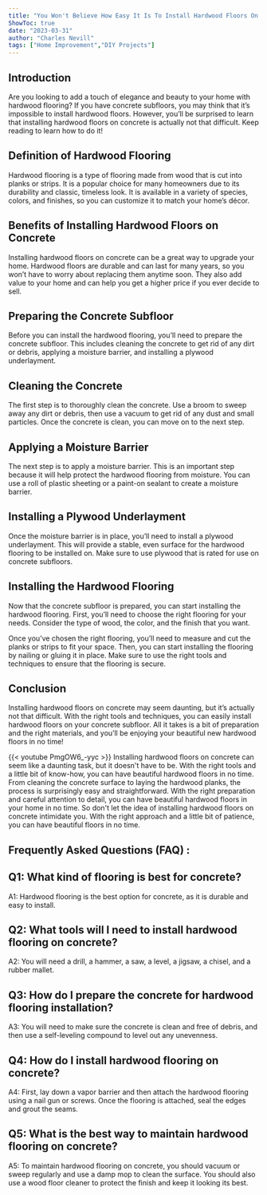 ```yaml
---
title: "You Won't Believe How Easy It Is To Install Hardwood Floors On Concrete - Here's How!"
ShowToc: true 
date: "2023-03-31"
author: "Charles Nevill" 
tags: ["Home Improvement","DIY Projects"]
---
```

## Introduction

Are you looking to add a touch of elegance and beauty to your home with hardwood flooring? If you have concrete subfloors, you may think that it’s impossible to install hardwood floors. However, you’ll be surprised to learn that installing hardwood floors on concrete is actually not that difficult. Keep reading to learn how to do it!

## Definition of Hardwood Flooring

Hardwood flooring is a type of flooring made from wood that is cut into planks or strips. It is a popular choice for many homeowners due to its durability and classic, timeless look. It is available in a variety of species, colors, and finishes, so you can customize it to match your home’s décor.

## Benefits of Installing Hardwood Floors on Concrete

Installing hardwood floors on concrete can be a great way to upgrade your home. Hardwood floors are durable and can last for many years, so you won’t have to worry about replacing them anytime soon. They also add value to your home and can help you get a higher price if you ever decide to sell.

## Preparing the Concrete Subfloor

Before you can install the hardwood flooring, you’ll need to prepare the concrete subfloor. This includes cleaning the concrete to get rid of any dirt or debris, applying a moisture barrier, and installing a plywood underlayment.

## Cleaning the Concrete

The first step is to thoroughly clean the concrete. Use a broom to sweep away any dirt or debris, then use a vacuum to get rid of any dust and small particles. Once the concrete is clean, you can move on to the next step.

## Applying a Moisture Barrier

The next step is to apply a moisture barrier. This is an important step because it will help protect the hardwood flooring from moisture. You can use a roll of plastic sheeting or a paint-on sealant to create a moisture barrier.

## Installing a Plywood Underlayment

Once the moisture barrier is in place, you’ll need to install a plywood underlayment. This will provide a stable, even surface for the hardwood flooring to be installed on. Make sure to use plywood that is rated for use on concrete subfloors.

## Installing the Hardwood Flooring

Now that the concrete subfloor is prepared, you can start installing the hardwood flooring. First, you’ll need to choose the right flooring for your needs. Consider the type of wood, the color, and the finish that you want.

Once you’ve chosen the right flooring, you’ll need to measure and cut the planks or strips to fit your space. Then, you can start installing the flooring by nailing or gluing it in place. Make sure to use the right tools and techniques to ensure that the flooring is secure.

## Conclusion

Installing hardwood floors on concrete may seem daunting, but it’s actually not that difficult. With the right tools and techniques, you can easily install hardwood floors on your concrete subfloor. All it takes is a bit of preparation and the right materials, and you’ll be enjoying your beautiful new hardwood floors in no time!

{{< youtube PmgOW6_-yyc >}} 
Installing hardwood floors on concrete can seem like a daunting task, but it doesn't have to be. With the right tools and a little bit of know-how, you can have beautiful hardwood floors in no time. From cleaning the concrete surface to laying the hardwood planks, the process is surprisingly easy and straightforward. With the right preparation and careful attention to detail, you can have beautiful hardwood floors in your home in no time. So don't let the idea of installing hardwood floors on concrete intimidate you. With the right approach and a little bit of patience, you can have beautiful floors in no time.

## Frequently Asked Questions (FAQ) :
## Q1: What kind of flooring is best for concrete?
A1: Hardwood flooring is the best option for concrete, as it is durable and easy to install.

## Q2: What tools will I need to install hardwood flooring on concrete?
A2: You will need a drill, a hammer, a saw, a level, a jigsaw, a chisel, and a rubber mallet.

## Q3: How do I prepare the concrete for hardwood flooring installation?
A3: You will need to make sure the concrete is clean and free of debris, and then use a self-leveling compound to level out any unevenness.

## Q4: How do I install hardwood flooring on concrete?
A4: First, lay down a vapor barrier and then attach the hardwood flooring using a nail gun or screws. Once the flooring is attached, seal the edges and grout the seams.

## Q5: What is the best way to maintain hardwood flooring on concrete?
A5: To maintain hardwood flooring on concrete, you should vacuum or sweep regularly and use a damp mop to clean the surface. You should also use a wood floor cleaner to protect the finish and keep it looking its best.





